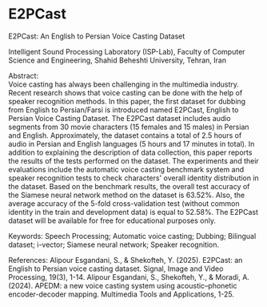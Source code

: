 # E2PCast
E2PCast: An English to Persian Voice Casting Dataset

Intelligent Sound Processing Laboratory (ISP-Lab), Faculty of Computer Science and Engineering, Shahid Beheshti University, Tehran, Iran

Abstract:  
Voice casting has always been challenging in the multimedia industry. Recent research shows that voice casting can be done with the help of speaker recognition methods. In this paper, the first dataset for dubbing from English to Persian/Farsi is introduced named E2PCast, English to Persian Voice Casting Dataset. The E2PCast dataset includes audio segments from 30 movie characters (15 females and 15 males) in Persian and English. Approximately, the dataset contains a total of 2.5 hours of audio in Persian and English languages (5 hours and 17 minutes in total). In addition to explaining the description of data collection, this paper reports the results of the tests performed on the dataset. The experiments and their evaluations include the automatic voice casting benchmark system and speaker recognition tests to check characters' overall identity distribution in the dataset. Based on the benchmark results, the overall test accuracy of the Siamese neural network method on the dataset is 63.52%. Also, the average accuracy of the 5-fold cross-validation test (without common identity in the train and development data) is equal to 52.58%. 
The E2PCast dataset will be available for free for educational purposes only. 

Keywords: 
Speech Processing; Automatic voice casting; Dubbing; Bilingual dataset; i-vector; Siamese neural network; Speaker recognition.

References: 
Alipour Esgandani, S., & Shekofteh, Y. (2025). E2PCast: an English to Persian voice casting dataset. Signal, Image and Video Processing, 19(3), 1-14. 
Alipour Esgandani, S., Shekofteh, Y., & Moradi, A. (2024). APEDM: a new voice casting system using acoustic–phonetic encoder-decoder mapping. Multimedia Tools and Applications, 1-25. 
